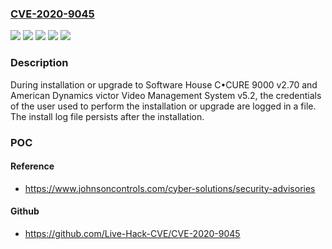 ### [CVE-2020-9045](https://cve.mitre.org/cgi-bin/cvename.cgi?name=CVE-2020-9045)
![](https://img.shields.io/static/v1?label=Product&message=American%20Dynamics%20victor%20Video%20Management%20System%20v5.2&color=blue)
![](https://img.shields.io/static/v1?label=Product&message=Software%20House%20C%E2%80%A2CURE%209000%20v2.70&color=blue)
![](https://img.shields.io/static/v1?label=Version&message=2.70%20&color=brightgreen)
![](https://img.shields.io/static/v1?label=Version&message=5.2%20&color=brightgreen)
![](https://img.shields.io/static/v1?label=Vulnerability&message=CWE-312%20-%20Cleartext%20Storage%20of%20Sensitive%20Information&color=brightgreen)

### Description

During installation or upgrade to Software House C•CURE 9000 v2.70 and American Dynamics victor Video Management System v5.2, the credentials of the user used to perform the installation or upgrade are logged in a file. The install log file persists after the installation.

### POC

#### Reference
- https://www.johnsoncontrols.com/cyber-solutions/security-advisories

#### Github
- https://github.com/Live-Hack-CVE/CVE-2020-9045


